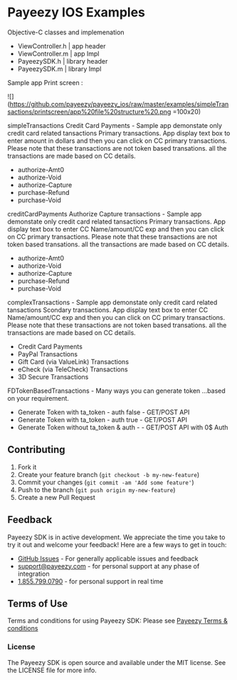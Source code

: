 # Payeezy IOS Examples 

Objective-C classes and implemenation 
*  ViewController.h | app header
*  ViewController.m | app Impl
*  PayeezySDK.h | library header 
*  PayeezySDK.m | library Impl 

Sample app Print screen : 

![](https://github.com/payeezy/payeezy_ios/raw/master/examples/simpleTransactions/printscreen/app%20file%20structure%20.png =100x20)

simpleTransactions 
Credit Card Payments - Sample app demonstate only credit card related tansactions Primary transactions. App display text box to enter amount in dollars and then you can click on CC primary transactions. Please note that these transactions are not token based transations. all the transactions are made based on CC details.
* authorize-Amt0
* authorize-Void
* authorize-Capture
* purchase-Refund
* purchase-Void

creditCardPayments
Authorize Capture transactions - Sample app demonstate only credit card related tansactions Primary transactions. App display text box to enter CC Name/amount/CC exp and then you can click on CC primary transactions. Please note that these transactions are not token based transations. all the transactions are made based on CC details.
* authorize-Amt0
* authorize-Void
* authorize-Capture
* purchase-Refund
* purchase-Void

complexTransactions - Sample app demonstate only credit card related tansactions Scondary transactions. App display text box to enter CC Name/amount/CC exp and then you can click on CC primary transactions. Please note that these transactions are not token based transations. all the transactions are made based on CC details.

*	Credit Card Payments
*	PayPal Transactions
*	Gift Card (via ValueLink) Transactions
*	eCheck (via TeleCheck) Transactions
*	3D Secure Transactions

FDTokenBasedTransactions - Many ways you can generate token ...based on your requirement. 
*	Generate Token with ta_token - auth false - GET/POST API
*	Generate Token with ta_token - auth true - GET/POST API
*	Generate Token without  ta_token & auth -  - GET/POST API with 0$ Auth

## Contributing

1. Fork it 
2. Create your feature branch (`git checkout -b my-new-feature`)
3. Commit your changes (`git commit -am 'Add some feature'`)
4. Push to the branch (`git push origin my-new-feature`)
5. Create a new Pull Request  

## Feedback

Payeezy  SDK is in active development. We appreciate the time you take to try it out and welcome your feedback!
Here are a few ways to get in touch:
* [GitHub Issues](https://github.com/payeezy/payeezy/issues) - For generally applicable issues and feedback
* support@payeezy.com - for personal support at any phase of integration
* [1.855.799.0790](tel:+18557990790)  - for personal support in real time 

## Terms of Use

Terms and conditions for using Payeezy SDK: Please see [Payeezy Terms & conditions](https://developer.payeezy.com/terms-use)
 
### License
The Payeezy SDK is open source and available under the MIT license. See the LICENSE file for more info.
